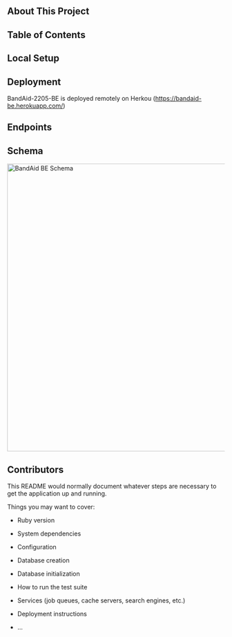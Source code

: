 ## About This Project


## Table of Contents 

## Local Setup 

## Deployment 
  BandAid-2205-BE is deployed remotely on Herkou (https://bandaid-be.herokuapp.com/)
## Endpoints 

## Schema 
<img width="667" alt="BandAid BE Schema" src="https://user-images.githubusercontent.com/101689311/191354037-5b5657d5-4d30-4ddd-b9f9-53d035d491f4.png">

## Contributors 


This README would normally document whatever steps are necessary to get the
application up and running.

Things you may want to cover:

* Ruby version

* System dependencies

* Configuration

* Database creation

* Database initialization

* How to run the test suite

* Services (job queues, cache servers, search engines, etc.)

* Deployment instructions

* ...
